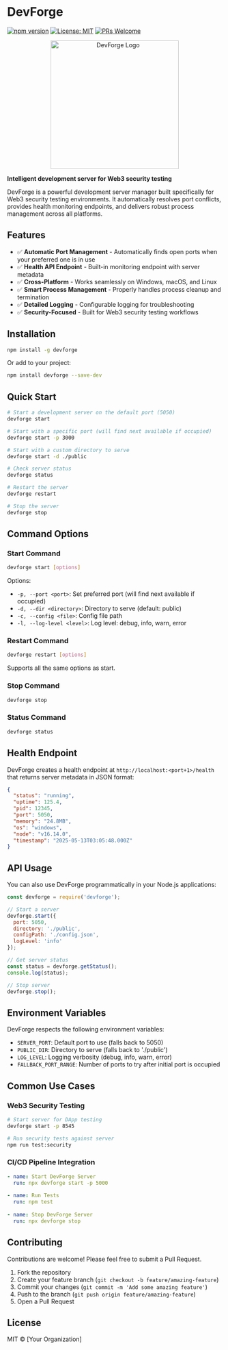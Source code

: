 # DevForge

[![npm version](https://img.shields.io/npm/v/devforge.svg)](https://www.npmjs.com/package/devforge)
[![License: MIT](https://img.shields.io/badge/License-MIT-blue.svg)](https://opensource.org/licenses/MIT)
[![PRs Welcome](https://img.shields.io/badge/PRs-welcome-brightgreen.svg)](http://makeapullrequest.com)

<p align="center">
  <img src="https://github.com/YourUser/devforge/raw/main/assets/img/devforge-logo.png" width="300" alt="DevForge Logo">
</p>

**Intelligent development server for Web3 security testing**

DevForge is a powerful development server manager built specifically for Web3 security testing environments. It automatically resolves port conflicts, provides health monitoring endpoints, and delivers robust process management across all platforms.

## Features

- ✅ **Automatic Port Management** - Automatically finds open ports when your preferred one is in use
- ✅ **Health API Endpoint** - Built-in monitoring endpoint with server metadata
- ✅ **Cross-Platform** - Works seamlessly on Windows, macOS, and Linux
- ✅ **Smart Process Management** - Properly handles process cleanup and termination
- ✅ **Detailed Logging** - Configurable logging for troubleshooting
- ✅ **Security-Focused** - Built for Web3 security testing workflows

## Installation

```bash
npm install -g devforge
```

Or add to your project:

```bash
npm install devforge --save-dev
```

## Quick Start

```bash
# Start a development server on the default port (5050)
devforge start

# Start with a specific port (will find next available if occupied)
devforge start -p 3000

# Start with a custom directory to serve
devforge start -d ./public

# Check server status
devforge status

# Restart the server
devforge restart

# Stop the server
devforge stop
```

## Command Options

### Start Command
```bash
devforge start [options]
```

Options:
- `-p, --port <port>`: Set preferred port (will find next available if occupied)
- `-d, --dir <directory>`: Directory to serve (default: public)
- `-c, --config <file>`: Config file path
- `-l, --log-level <level>`: Log level: debug, info, warn, error

### Restart Command
```bash
devforge restart [options]
```
Supports all the same options as start.

### Stop Command
```bash
devforge stop
```

### Status Command
```bash
devforge status
```

## Health Endpoint

DevForge creates a health endpoint at `http://localhost:<port+1>/health` that returns server metadata in JSON format:

```json
{
  "status": "running",
  "uptime": 125.4,
  "pid": 12345,
  "port": 5050,
  "memory": "24.8MB",
  "os": "windows",
  "node": "v16.14.0",
  "timestamp": "2025-05-13T03:05:48.000Z"
}
```

## API Usage

You can also use DevForge programmatically in your Node.js applications:

```javascript
const devforge = require('devforge');

// Start a server
devforge.start({
  port: 5050,
  directory: './public',
  configPath: './config.json',
  logLevel: 'info'
});

// Get server status
const status = devforge.getStatus();
console.log(status);

// Stop server
devforge.stop();
```

## Environment Variables

DevForge respects the following environment variables:

- `SERVER_PORT`: Default port to use (falls back to 5050)
- `PUBLIC_DIR`: Directory to serve (falls back to './public')
- `LOG_LEVEL`: Logging verbosity (debug, info, warn, error)
- `FALLBACK_PORT_RANGE`: Number of ports to try after initial port is occupied

## Common Use Cases

### Web3 Security Testing
```bash
# Start server for DApp testing
devforge start -p 8545

# Run security tests against server
npm run test:security
```

### CI/CD Pipeline Integration
```yaml
- name: Start DevForge Server
  run: npx devforge start -p 5000
  
- name: Run Tests
  run: npm test
  
- name: Stop DevForge Server
  run: npx devforge stop
```

## Contributing

Contributions are welcome! Please feel free to submit a Pull Request.

1. Fork the repository
2. Create your feature branch (`git checkout -b feature/amazing-feature`)
3. Commit your changes (`git commit -m 'Add some amazing feature'`)
4. Push to the branch (`git push origin feature/amazing-feature`)
5. Open a Pull Request

## License

MIT © [Your Organization] 
